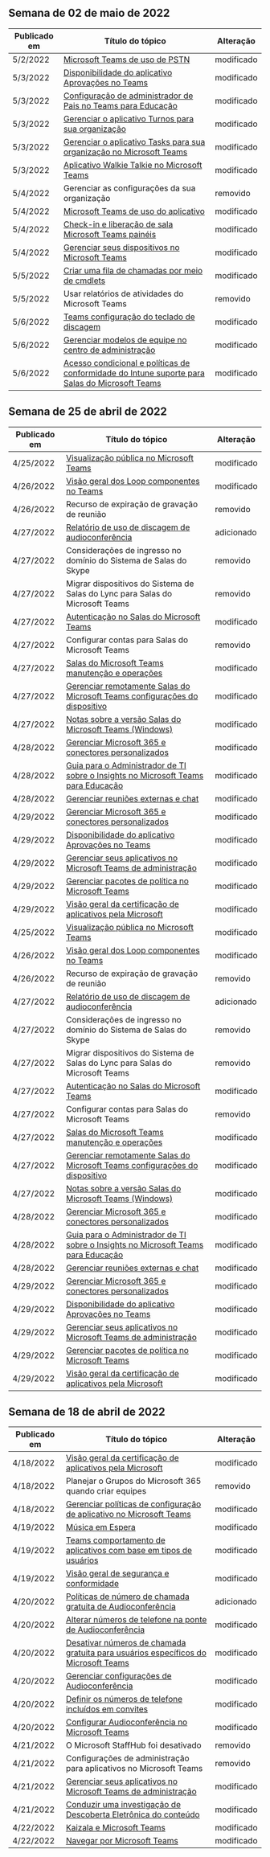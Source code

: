 <!-- This file is generated automatically each week. Changes made to this file will be overwritten.-->




## <a name="week-of-may-02-2022"></a>Semana de 02 de maio de 2022


| Publicado em |Título do tópico | Alteração |
|------|------------|--------|
| 5/2/2022 | [Microsoft Teams de uso de PSTN](/MicrosoftTeams/teams-analytics-and-reports/pstn-usage-report) | modificado |
| 5/3/2022 | [Disponibilidade do aplicativo Aprovações no Teams](/MicrosoftTeams/approval-admin) | modificado |
| 5/3/2022 | [Configuração de administrador de Pais no Teams para Educação](/MicrosoftTeams/edu-parents-app) | modificado |
| 5/3/2022 | [Gerenciar o aplicativo Turnos para sua organização](/MicrosoftTeams/expand-teams-across-your-org/shifts/manage-the-shifts-app-for-your-organization-in-teams) | modificado |
| 5/3/2022 | [Gerenciar o aplicativo Tasks para sua organização no Microsoft Teams](/MicrosoftTeams/manage-tasks-app) | modificado |
| 5/3/2022 | [Aplicativo Walkie Talkie no Microsoft Teams](/MicrosoftTeams/walkie-talkie) | modificado |
| 5/4/2022 | Gerenciar as configurações da sua organização | removido |
| 5/4/2022 | [Microsoft Teams de uso do aplicativo](/MicrosoftTeams/teams-analytics-and-reports/app-usage-report) | modificado |
| 5/4/2022 | [Check-in e liberação de sala Microsoft Teams painéis](/MicrosoftTeams/devices/check-in-and-room-release) | modificado |
| 5/4/2022 | [Gerenciar seus dispositivos no Microsoft Teams](/MicrosoftTeams/devices/device-management) | modificado |
| 5/5/2022 | [Criar uma fila de chamadas por meio de cmdlets](/MicrosoftTeams/create-a-phone-system-call-queue-via-cmdlets) | modificado |
| 5/5/2022 | Usar relatórios de atividades do Microsoft Teams | removido |
| 5/6/2022 | [Teams configuração do teclado de discagem](/MicrosoftTeams/dial-pad-configuration) | modificado |
| 5/6/2022 | [Gerenciar modelos de equipe no centro de administração](/MicrosoftTeams/templates-policies) | modificado |
| 5/6/2022 | [Acesso condicional e políticas de conformidade do Intune suporte para Salas do Microsoft Teams](/MicrosoftTeams/rooms/supported-ca-and-compliance-policies) | modificado |


## <a name="week-of-april-25-2022"></a>Semana de 25 de abril de 2022


| Publicado em |Título do tópico | Alteração |
|------|------------|--------|
| 4/25/2022 | [Visualização pública no Microsoft Teams](/MicrosoftTeams/public-preview-doc-updates) | modificado |
| 4/26/2022 | [Visão geral dos Loop componentes no Teams](/MicrosoftTeams/loop-components-in-teams) | modificado |
| 4/26/2022 | Recurso de expiração de gravação de reunião | removido |
| 4/27/2022 | [Relatório de uso de discagem de audioconferência](/MicrosoftTeams/audio-conferencing-dial-out-usage-report) | adicionado |
| 4/27/2022 | Considerações de ingresso no domínio do Sistema de Salas do Skype | removido |
| 4/27/2022 | Migrar dispositivos do Sistema de Salas do Lync para Salas do Microsoft Teams | removido |
| 4/27/2022 | [Autenticação no Salas do Microsoft Teams](/MicrosoftTeams/rooms/rooms-authentication) | modificado |
| 4/27/2022 | Configurar contas para Salas do Microsoft Teams | removido |
| 4/27/2022 | [Salas do Microsoft Teams manutenção e operações](/MicrosoftTeams/rooms/rooms-operations) | modificado |
| 4/27/2022 | [Gerenciar remotamente Salas do Microsoft Teams configurações do dispositivo](/MicrosoftTeams/rooms/xml-config-file) | modificado |
| 4/27/2022 | [Notas sobre a versão Salas do Microsoft Teams (Windows)](/MicrosoftTeams/rooms/rooms-release-note) | modificado |
| 4/28/2022 | [Gerenciar Microsoft 365 e conectores personalizados](/MicrosoftTeams/office-365-custom-connectors) | modificado |
| 4/28/2022 | [Guia para o Administrador de TI sobre o Insights no Microsoft Teams para Educação](/MicrosoftTeams/class-insights) | modificado |
| 4/28/2022 | [Gerenciar reuniões externas e chat](/MicrosoftTeams/manage-external-access) | modificado |
| 4/29/2022 | [Gerenciar Microsoft 365 e conectores personalizados](/MicrosoftTeams/office-365-custom-connectors) | modificado |
| 4/29/2022 | [Disponibilidade do aplicativo Aprovações no Teams](/MicrosoftTeams/approval-admin) | modificado |
| 4/29/2022 | [Gerenciar seus aplicativos no Microsoft Teams de administração](/MicrosoftTeams/manage-apps) | modificado |
| 4/29/2022 | [Gerenciar pacotes de política no Microsoft Teams](/MicrosoftTeams/manage-policy-packages) | modificado |
| 4/29/2022 | [Visão geral da certificação de aplicativos pela Microsoft](/MicrosoftTeams/overview-of-app-certification) | modificado |
| 4/25/2022 | [Visualização pública no Microsoft Teams](/MicrosoftTeams/public-preview-doc-updates) | modificado |
| 4/26/2022 | [Visão geral dos Loop componentes no Teams](/MicrosoftTeams/loop-components-in-teams) | modificado |
| 4/26/2022 | Recurso de expiração de gravação de reunião | removido |
| 4/27/2022 | [Relatório de uso de discagem de audioconferência](/MicrosoftTeams/audio-conferencing-dial-out-usage-report) | adicionado |
| 4/27/2022 | Considerações de ingresso no domínio do Sistema de Salas do Skype | removido |
| 4/27/2022 | Migrar dispositivos do Sistema de Salas do Lync para Salas do Microsoft Teams | removido |
| 4/27/2022 | [Autenticação no Salas do Microsoft Teams](/MicrosoftTeams/rooms/rooms-authentication) | modificado |
| 4/27/2022 | Configurar contas para Salas do Microsoft Teams | removido |
| 4/27/2022 | [Salas do Microsoft Teams manutenção e operações](/MicrosoftTeams/rooms/rooms-operations) | modificado |
| 4/27/2022 | [Gerenciar remotamente Salas do Microsoft Teams configurações do dispositivo](/MicrosoftTeams/rooms/xml-config-file) | modificado |
| 4/27/2022 | [Notas sobre a versão Salas do Microsoft Teams (Windows)](/MicrosoftTeams/rooms/rooms-release-note) | modificado |
| 4/28/2022 | [Gerenciar Microsoft 365 e conectores personalizados](/MicrosoftTeams/office-365-custom-connectors) | modificado |
| 4/28/2022 | [Guia para o Administrador de TI sobre o Insights no Microsoft Teams para Educação](/MicrosoftTeams/class-insights) | modificado |
| 4/28/2022 | [Gerenciar reuniões externas e chat](/MicrosoftTeams/manage-external-access) | modificado |
| 4/29/2022 | [Gerenciar Microsoft 365 e conectores personalizados](/MicrosoftTeams/office-365-custom-connectors) | modificado |
| 4/29/2022 | [Disponibilidade do aplicativo Aprovações no Teams](/MicrosoftTeams/approval-admin) | modificado |
| 4/29/2022 | [Gerenciar seus aplicativos no Microsoft Teams de administração](/MicrosoftTeams/manage-apps) | modificado |
| 4/29/2022 | [Gerenciar pacotes de política no Microsoft Teams](/MicrosoftTeams/manage-policy-packages) | modificado |
| 4/29/2022 | [Visão geral da certificação de aplicativos pela Microsoft](/MicrosoftTeams/overview-of-app-certification) | modificado |


## <a name="week-of-april-18-2022"></a>Semana de 18 de abril de 2022


| Publicado em |Título do tópico | Alteração |
|------|------------|--------|
| 4/18/2022 | [Visão geral da certificação de aplicativos pela Microsoft](/MicrosoftTeams/overview-of-app-certification) | modificado |
| 4/18/2022 | Planejar o Grupos do Microsoft 365 quando criar equipes | removido |
| 4/18/2022 | [Gerenciar políticas de configuração de aplicativo no Microsoft Teams](/MicrosoftTeams/teams-app-setup-policies) | modificado |
| 4/19/2022 | [Música em Espera](/MicrosoftTeams/music-on-hold) | modificado |
| 4/19/2022 | [Teams comportamento de aplicativos com base em tipos de usuários](/MicrosoftTeams/non-standard-users) | modificado |
| 4/19/2022 | [Visão geral de segurança e conformidade](/MicrosoftTeams/security-compliance-overview) | modificado |
| 4/20/2022 | [Políticas de número de chamada gratuita de Audioconferência](/MicrosoftTeams/audio-conferencing-toll-free-numbers-policy) | adicionado |
| 4/20/2022 | [Alterar números de telefone na ponte de Audioconferência](/MicrosoftTeams/change-the-phone-numbers-on-your-audio-conferencing-bridge) | modificado |
| 4/20/2022 | [Desativar números de chamada gratuita para usuários específicos do Microsoft Teams](/MicrosoftTeams/disabling-toll-free-numbers-for-specific-teams-users) | modificado |
| 4/20/2022 | [Gerenciar configurações de Audioconferência](/MicrosoftTeams/manage-the-audio-conferencing-settings-for-my-organization-in-teams) | modificado |
| 4/20/2022 | [Definir os números de telefone incluídos em convites](/MicrosoftTeams/set-the-phone-numbers-included-on-invites-in-teams) | modificado |
| 4/20/2022 | [Configurar Audioconferência no Microsoft Teams](/MicrosoftTeams/set-up-audio-conferencing-in-teams) | modificado |
| 4/21/2022 | O Microsoft StaffHub foi desativado | removido |
| 4/21/2022 | Configurações de administração para aplicativos no Microsoft Teams | removido |
| 4/21/2022 | [Gerenciar seus aplicativos no Microsoft Teams de administração](/MicrosoftTeams/manage-apps) | modificado |
| 4/21/2022 | [Conduzir uma investigação de Descoberta Eletrônica do conteúdo](/MicrosoftTeams/ediscovery-investigation) | modificado |
| 4/22/2022 | [Kaizala e Microsoft Teams](/MicrosoftTeams/get-started-kaizala-teams) | modificado |
| 4/22/2022 | [Navegar por Microsoft Teams](/MicrosoftTeams/navigate-teams) | modificado |
